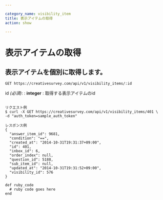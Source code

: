 ```yaml
---

category_name: visibility_item
title: 表示アイテムの取得
action: show

---
```


# 表示アイテムの取得

## 表示アイテムを個別に取得します。

`GET https://creativesurvey.com/api/v1/visibility_items/:id`

id _(必須)_:
: __integer__
: 取得する表示アイテムのid

~~~

リクエスト例
$ curl -X GET https://creativesurvey.com/api/v1/visibility_items/401 \
-d "auth_token=sample_auth_token"

レスポンス例
{
  "answer_item_id": 9681,
  "condition": "==",
  "created_at": "2014-10-31T19:31:37+09:00",
  "id": 401,
  "inbox_id": 6,
  "order_index": null,
  "question_id": 5188,
  "sub_item_id": null,
  "updated_at": "2014-10-31T19:31:52+09:00",
  "visibility_id": 576
}

~~~

~~~
def ruby_code
  # ruby code goes here
end
~~~

